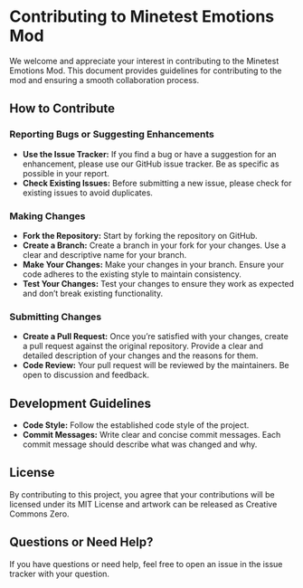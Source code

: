 # Contributing to Minetest Emotions Mod

We welcome and appreciate your interest in contributing to the Minetest Emotions Mod. This document provides guidelines for contributing to the mod and ensuring a smooth collaboration process.

## How to Contribute

### Reporting Bugs or Suggesting Enhancements

- **Use the Issue Tracker:** If you find a bug or have a suggestion for an enhancement, please use our GitHub issue tracker. Be as specific as possible in your report.
- **Check Existing Issues:** Before submitting a new issue, please check for existing issues to avoid duplicates.

### Making Changes

- **Fork the Repository:** Start by forking the repository on GitHub.
- **Create a Branch:** Create a branch in your fork for your changes. Use a clear and descriptive name for your branch.
- **Make Your Changes:** Make your changes in your branch. Ensure your code adheres to the existing style to maintain consistency.
- **Test Your Changes:** Test your changes to ensure they work as expected and don’t break existing functionality.

### Submitting Changes

- **Create a Pull Request:** Once you’re satisfied with your changes, create a pull request against the original repository. Provide a clear and detailed description of your changes and the reasons for them.
- **Code Review:** Your pull request will be reviewed by the maintainers. Be open to discussion and feedback.

## Development Guidelines

- **Code Style:** Follow the established code style of the project.
- **Commit Messages:** Write clear and concise commit messages. Each commit message should describe what was changed and why.

## License

By contributing to this project, you agree that your contributions will be licensed under its MIT License and artwork can be released as Creative Commons Zero.

## Questions or Need Help?

If you have questions or need help, feel free to open an issue in the issue tracker with your question.
